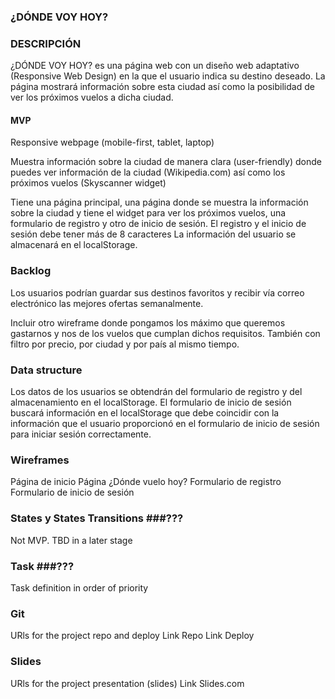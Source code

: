 ### ¿DÓNDE VOY HOY?



### DESCRIPCIÓN

¿DÓNDE VOY HOY? es una página web con un diseño web adaptativo (Responsive Web Design) en la que el usuario indica su destino deseado. La página mostrará información sobre esta ciudad así como la posibilidad de ver los próximos vuelos a dicha ciudad.


#### MVP

Responsive webpage (mobile-first, tablet, laptop)

Muestra información sobre la ciudad de manera clara (user-friendly) donde puedes ver información de la ciudad (Wikipedia.com) así como los próximos vuelos (Skyscanner widget)

Tiene una página principal, una página donde se muestra la información sobre la ciudad y tiene el widget para ver los próximos vuelos, una formulario de registro y otro de inicio de sesión.
El registro y el inicio de sesión debe tener más de 8 caracteres
La información del usuario se almacenará en el localStorage.


### Backlog

Los usuarios podrían guardar sus destinos favoritos y recibir vía correo electrónico las mejores ofertas semanalmente.

Incluir otro wireframe donde pongamos los máximo que queremos gastarnos y nos de los vuelos que cumplan dichos requisitos. También con filtro por precio, por ciudad y por país al mismo tiempo.


### Data structure

Los datos de los usuarios se obtendrán del formulario de registro y del almacenamiento en el localStorage. El formulario de inicio de sesión buscará información en el localStorage que debe coincidir con la información que el usuario proporcionó en el formulario de inicio de sesión para iniciar sesión correctamente.


### Wireframes

Página de inicio
Página ¿Dónde vuelo hoy?
Formulario de registro
Formulario de inicio de sesión


### States y States Transitions ###???

Not MVP. TBD in a later stage


### Task ###???

Task definition in order of priority


### Git ###

URls for the project repo and deploy Link Repo Link Deploy


### Slides ###

URls for the project presentation (slides) Link Slides.com
